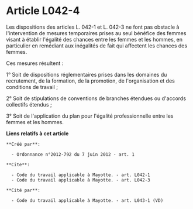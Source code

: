 # Article L042-4

Les dispositions des articles L. 042-1 et L. 042-3 ne font pas obstacle à l'intervention de mesures temporaires prises au
seul bénéfice des femmes visant à établir l'égalité des chances entre les femmes et les hommes, en particulier en remédiant
aux inégalités de fait qui affectent les chances des femmes. 

Ces mesures résultent : 

1° Soit de dispositions réglementaires prises dans les domaines du recrutement, de la formation, de la promotion, de
l'organisation et des conditions de travail ; 

2° Soit de stipulations de conventions de branches étendues ou d'accords collectifs étendus ; 

3° Soit de l'application du plan pour l'égalité professionnelle entre les femmes et les hommes.

**Liens relatifs à cet article**

	**Créé par**:

	  - Ordonnance n°2012-792 du 7 juin 2012 - art. 1

	**Cite**:

	  - Code du travail applicable à Mayotte. - art. L042-1
	  - Code du travail applicable à Mayotte. - art. L042-3

	**Cité par**:

	  - Code du travail applicable à Mayotte. - art. L043-1 (VD)
